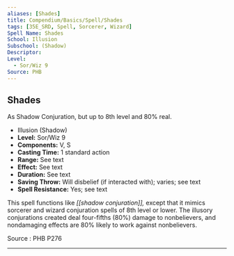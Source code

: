 ```yaml
---
aliases: [Shades]
title: Compendium/Basics/Spell/Shades
tags: [35E_SRD, Spell, Sorcerer, Wizard]
Spell Name: Shades
School: Illusion
Subschool: (Shadow)
Descriptor: 
Level:
  - Sor/Wiz 9
Source: PHB
---
```



## Shades

As Shadow Conjuration, but up to 8th level and 80% real.

*   Illusion (Shadow)
*   **Level:** Sor/Wiz 9
*   **Components:** V, S
*   **Casting Time:** 1 standard action
*   **Range:** See text
*   **Effect:** See text
*   **Duration:** See text
*   **Saving Throw:** Will disbelief (if interacted with); varies; see text
*   **Spell Resistance:** Yes; see text

This spell functions like <i>[[shadow conjuration]],</i> except that it mimics sorcerer and wizard conjuration spells of 8th level or lower. The illusory conjurations created deal four-fifths (80%) damage to nonbelievers, and nondamaging effects are 80% likely to work against nonbelievers.

Source : PHB P276

---

